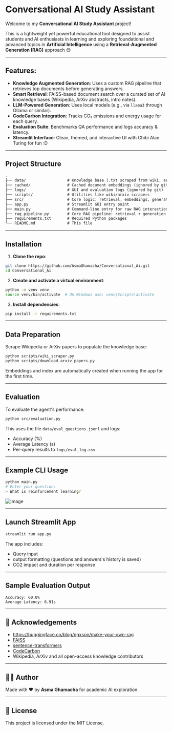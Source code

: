 # Conversational AI Study Assistant

Welcome to my **Conversational AI Study Assistant** project!

This is a lightweight yet powerful educational tool designed to assist students and AI enthusiasts in learning and exploring foundational and advanced topics in **Artificial Intelligence** using a **Retrieval-Augmented Generation (RAG)** approach 😊

---

## Features:

* **Knowledge Augmented Generation**: Uses a custom RAG pipeline that retrieves top documents before generating answers.
* **Smart Retrieval**: FAISS-based document search over a curated set of AI knowledge bases (Wikipedia, ArXiv abstracts, intro notes).
* **LLM-Powered Generation**: Uses local models (e.g., via `llama3` through Ollama or similar).
* **CodeCarbon Integration**: Tracks CO₂ emissions and energy usage for each query.
* **Evaluation Suite**: Benchmarks QA performance and logs accuracy & latency.
* **Streamlit Interface**: Clean, themed, and interactive UI with Chibi Alan Turing for fun :D

---

## Project Structure

```txt
.
├── data/                  # Knowledge base (.txt scraped from wiki, arxiv, etc.)
├── cached/                # Cached document embeddings (ignored by git)
├── logs/                  # GUI and evaluation logs (ignored by git)
├── scripts/               # Utilities like wiki/arxiv scrapers
├── src/                   # Core logic: retrieval, embeddings, generation, evaluation
├── app.py                 # Streamlit GUI entry point
├── main.py                # Command-line entry for raw RAG interaction
├── rag_pipeline.py        # Core RAG pipeline: retrieval + generation
├── requirements.txt       # Required Python packages
└── README.md              # This file
```

---

## Installation

1. **Clone the repo**:

```bash
git clone https://github.com/AsmaGhamacha/Conversational_Ai.git
cd Conversational_Ai
```

2. **Create and activate a virtual environment**:

```bash
python -m venv venv
source venv/bin/activate  # On Windows use: venv\Scripts\activate
```

3. **Install dependencies**:

```bash
pip install -r requirements.txt
```

---

## Data Preparation

Scrape Wikipedia or ArXiv papers to populate the knowledge base:

```bash
python scripts/wiki_scraper.py
python scripts/download_arxiv_papers.py
```

Embeddings and index are automatically created when running the app for the first time.

---

## Evaluation

To evaluate the agent's performance:

```bash
python src/evaluation.py
```

This uses the file `data/eval_questions.jsonl` and logs:

* Accuracy (%)
* Average Latency (s)
* Per-query results to `logs/eval_log.csv`

---

## Example CLI Usage

```bash
python main.py
# Enter your question:
> What is reinforcement learning?
```
![image](https://github.com/user-attachments/assets/b2775d54-76b8-435b-bf4e-fb116eb147f0)

---

## Launch Streamlit App

```bash
streamlit run app.py
```

The app includes:

* Query input
* output formatting (questions and answers's history is saved)
* CO2 impact and duration per response

---

## Sample Evaluation Output

```
Accuracy: 60.0%
Average Latency: 6.91s
```

---

## 🤝 Acknowledgements
* https://huggingface.co/blog/ngxson/make-your-own-rag
* [FAISS](https://github.com/facebookresearch/faiss)
* [sentence-transformers](https://www.sbert.net/)
* [CodeCarbon](https://mlco2.github.io/codecarbon/)
* Wikipedia, ArXiv and all open-access knowledge contributors

---

## 👩‍💻 Author

Made with ❤️ by **Asma Ghamacha** for academic AI exploration.

---

## 📜 License

This project is licensed under the MIT License.
